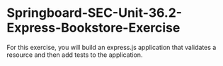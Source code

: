# Springboard-SEC-Unit-36.2-Express-Bookstore-Exercise

For this exercise, you will build an express.js application that validates a resource and then add tests to the application.
